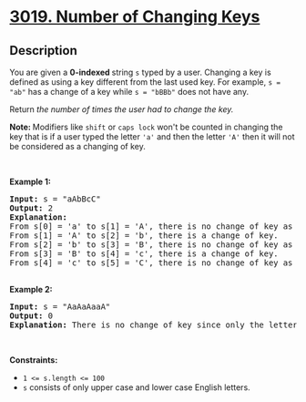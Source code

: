 # [3019. Number of Changing Keys](https://leetcode.com/problems/number-of-changing-keys)

## Description
<p>You are given a <strong>0-indexed </strong>string <code>s</code> typed by a user. Changing a key is defined as using a key different from the last used key. For example, <code>s = "ab"</code> has a change of a key while <code>s = "bBBb"</code> does not have any.</p>

<p>Return <em>the number of times the user had to change the key. </em></p>

<p><strong>Note: </strong>Modifiers like <code>shift</code> or <code>caps lock</code> won't be counted in changing the key that is if a user typed the letter <code>'a'</code> and then the letter <code>'A'</code> then it will not be considered as a changing of key.</p>

<p>&nbsp;</p>
<p><strong class="example">Example 1:</strong></p>

<pre><strong>Input:</strong> s = "aAbBcC"
<strong>Output:</strong> 2
<strong>Explanation:</strong> 
From s[0] = 'a' to s[1] = 'A', there is no change of key as caps lock or shift is not counted.
From s[1] = 'A' to s[2] = 'b', there is a change of key.
From s[2] = 'b' to s[3] = 'B', there is no change of key as caps lock or shift is not counted.
From s[3] = 'B' to s[4] = 'c', there is a change of key.
From s[4] = 'c' to s[5] = 'C', there is no change of key as caps lock or shift is not counted.

</pre>

<p><strong class="example">Example 2:</strong></p>

<pre><strong>Input:</strong> s = "AaAaAaaA"
<strong>Output:</strong> 0
<strong>Explanation:</strong> There is no change of key since only the letters 'a' and 'A' are pressed which does not require change of key.
</pre>

<p>&nbsp;</p>
<p><strong>Constraints:</strong></p>

<ul>
	<li><code>1 &lt;= s.length &lt;= 100</code></li>
	<li><code>s</code> consists of only upper case and lower case English letters.</li>
</ul>
